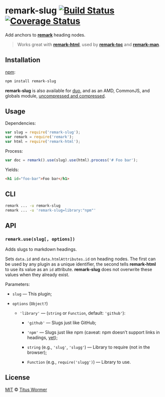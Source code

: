 # remark-slug [![Build Status][travis-badge]][travis] [![Coverage Status][codecov-badge]][codecov]

Add anchors to [**remark**][remark] heading nodes.

> Works great with [**remark-html**][remark-html],
> used by [**remark-toc**][remark-toc] and
> [**remark-man**][remark-man].

## Installation

[npm][npm-install]:

```bash
npm install remark-slug
```

**remark-slug** is also available for [duo][duo-install], and as an
AMD, CommonJS, and globals module, [uncompressed and compressed][releases].

## Usage

Dependencies:

```javascript
var slug = require('remark-slug');
var remark = require('remark');
var html = require('remark-html');
```

Process:

```javascript
var doc = remark().use(slug).use(html).process('# Foo bar');
```

Yields:

```html
<h1 id="foo-bar">Foo bar</h1>
```

## CLI

```bash
remark ... -u remark-slug
remark ... -u 'remark-slug=library:"npm"'
```

## API

### `remark.use(slug[, options])`

Adds slugs to markdown headings.

Sets `data.id` and `data.htmlAttributes.id` on heading nodes. The first can be
used by any plugin as a unique identifier, the second tells **remark-html** to
use its value as an `id` attribute. **remark-slug** does not overwrite these
values when they already exist.

Parameters:

*   `slug` — This plugin;

*   `options` (`Object?`)

    *   `'library'` — (`string` or `Function`, default: `'github'`):

        *   `'github'` — Slugs just like GitHub;

        *   `'npm'`
            — Slugs just like npm (caveat: npm doesn’t support links in
            headings, [yet][marky-pr]);

        *   `string` (e.g., `'slug'`, `'slugg'`)
            — Library to require (not in the browser);

        *   `Function` (e.g., `require('slugg')`)
            — Library to use.

## License

[MIT][license] © [Titus Wormer][author]

<!-- Definitions -->

[travis-badge]: https://img.shields.io/travis/wooorm/remark-slug.svg

[travis]: https://travis-ci.org/wooorm/remark-slug

[codecov-badge]: https://img.shields.io/codecov/c/github/wooorm/remark-slug.svg

[codecov]: https://codecov.io/github/wooorm/remark-slug

[npm-install]: https://docs.npmjs.com/cli/install

[duo-install]: http://duojs.org/#getting-started

[releases]: https://github.com/wooorm/remark-slug/releases

[license]: LICENSE

[author]: http://wooorm.com

[marky-pr]: https://github.com/npm/marky-markdown/pull/38

[remark]: https://github.com/wooorm/remark

[remark-html]: https://github.com/wooorm/remark-html

[remark-toc]: https://github.com/wooorm/remark-toc

[remark-man]: https://github.com/wooorm/remark-man
